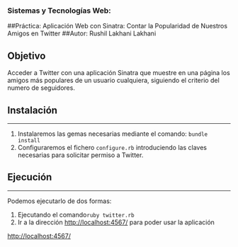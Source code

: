 ### Sistemas y Tecnologías Web:
##Práctica: Aplicación Web con Sinatra: Contar la Popularidad de Nuestros Amigos en Twitter
##Autor: Rushil Lakhani Lakhani

Objetivo
-----

Acceder a Twitter con  una aplicación Sinatra que muestre en una página los amigos más populares de un usuario 
cualquiera, siguiendo el criterio del numero de seguidores.

## Instalación
--------------

1. Instalaremos las gemas necesarias mediante el comando: `bundle install`
2. Configuraremos el fichero `configure.rb` introduciendo las claves necesarias para solicitar permiso a Twitter.
  


## Ejecución
------------

Podemos ejecutarlo de dos formas:

1. Ejecutando el comando`ruby twitter.rb`
2. Ir a la dirección [http://localhost:4567/](http://localhost:9393/) para poder usar la aplicación


[http://localhost:4567/](http://localhost:9393/)